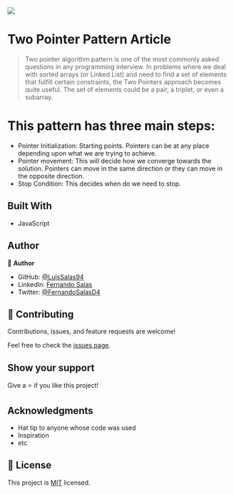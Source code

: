 ![](https://img.shields.io/badge/Microverse-blueviolet)

# Two Pointer Pattern Article
>Two pointer algorithm pattern is one of the most commonly asked questions in any programming interview. In problems where we deal with sorted arrays (or Linked List) and need to find a set of elements that fulfill certain constraints, the Two Pointers approach becomes quite useful. The set of elements could be a pair, a triplet, or even a subarray. 
# This pattern has three main steps:
- Pointer Initialization: Starting points. Pointers can be at any place depending upon what we are trying to achieve.
- Pointer movement: This will decide how we converge towards the solution. Pointers can move in the same direction or they can move in the opposite direction.
- Stop Condition: This decides when do we need to stop.


## Built With

- JavaScript


## Author

👤 **Author**

- GitHub: [@LuisSalas94](https://github.com/LuisSalas94)
- LinkedIn: [Fernando Salas](https://www.linkedin.com/in/luisfernandosalasgave/)
- Twitter: [@FernandoSalasD4](https://twitter.com/FernandoSalasD4)

## 🤝 Contributing

Contributions, issues, and feature requests are welcome!

Feel free to check the [issues page](../../issues/).

## Show your support

Give a ⭐️ if you like this project!

## Acknowledgments

- Hat tip to anyone whose code was used
- Inspiration
- etc

## 📝 License

This project is [MIT](./MIT.md) licensed.